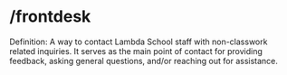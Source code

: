 # /frontdesk

Definition: A way to contact Lambda School staff with non-classwork related inquiries. It serves as the main point of contact for providing feedback, asking general questions, and/or reaching out for assistance.
